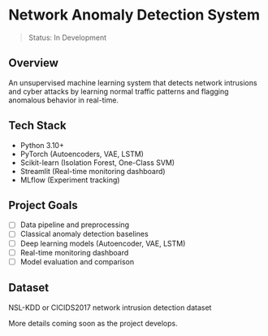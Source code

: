 # Network Anomaly Detection System

> Status: In Development

## Overview
An unsupervised machine learning system that detects network intrusions and cyber attacks by learning normal traffic patterns and flagging anomalous behavior in real-time.

## Tech Stack
- Python 3.10+
- PyTorch (Autoencoders, VAE, LSTM)
- Scikit-learn (Isolation Forest, One-Class SVM)
- Streamlit (Real-time monitoring dashboard)
- MLflow (Experiment tracking)

## Project Goals
- [ ] Data pipeline and preprocessing
- [ ] Classical anomaly detection baselines
- [ ] Deep learning models (Autoencoder, VAE, LSTM)
- [ ] Real-time monitoring dashboard
- [ ] Model evaluation and comparison

## Dataset
NSL-KDD or CICIDS2017 network intrusion detection dataset

More details coming soon as the project develops.
